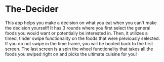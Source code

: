 # The-Decider
This app helps you make a decision on what you eat when you can't make the decision yourself! It has 3 rounds where you first select the general foods you would want or potentially be interested in. Then, it utilizes a timed, tinder swipe functionality on the foods that were previously selected. If you do not swipe in the time frame, you will be booted back to the first screen. The last screen is a spin the wheel functionality that takes all the foods you swiped right on and picks the ultimate cuisine for you!

